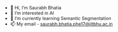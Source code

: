 - 👋 Hi, I’m Saurabh Bhatia
- 👀 I’m interested in AI
- 🌱 I’m currently learning Semantic Segmentation
- 📫 My email - saurabh.bhatia.phe17@iitbhu.ac.in

<!---
sb6998/sb6998 is a ✨ special ✨ repository because its `README.md` (this file) appears on your GitHub profile.
You can click the Preview link to take a look at your changes.
--->
